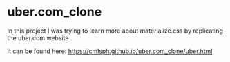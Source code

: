 # uber.com_clone

In this project I was trying to learn more about materialize.css by replicating the uber.com website

It can be found here: https://cmlsph.github.io/uber.com_clone/uber.html
